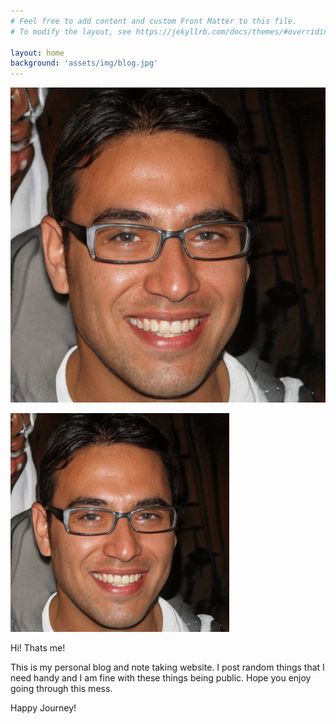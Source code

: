 ```yaml
---
# Feel free to add content and custom Front Matter to this file.
# To modify the layout, see https://jekyllrb.com/docs/themes/#overriding-theme-defaults

layout: home
background: 'assets/img/blog.jpg'
---
```


![image](assets/img/Glenn2.jpg)

<img src='assets/img/Glenn2.jpg' width='350' height='350'>


Hi! Thats me!

This is my personal blog and note taking website. I post random things that I need handy and I am fine with these things being public. Hope you enjoy going through this mess.

Happy Journey!
